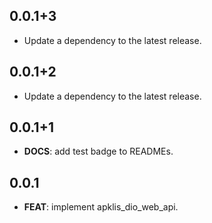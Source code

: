 ## 0.0.1+3

 - Update a dependency to the latest release.

## 0.0.1+2

 - Update a dependency to the latest release.

## 0.0.1+1

 - **DOCS**: add test badge to READMEs.

## 0.0.1

 - **FEAT**: implement apklis_dio_web_api.

